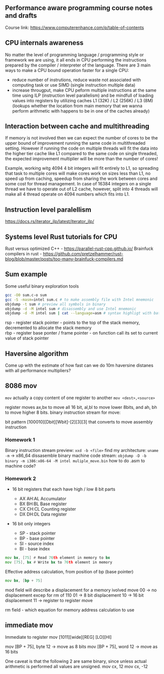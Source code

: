 ## Performance aware programming course notes and drafts
Course link: https://www.computerenhance.com/p/table-of-contents

## CPU internals awareness
No matter the level of programming language / programming style or framework we are using, it all ends in CPU performing the instructions prepared by the compiler / interpreter of the language. There are 3 main ways to make a CPU bound operation faster for a single CPU:
- reduce number of instrutions, reduce waste not associated with computing task or use SIMD (single instruction multiple data)
- increase througput, make CPU peform multiple instructions at the same time using ILP (instruction level parallelism) and be mindfull of loading values into registers by utilizing caches L1 (32K) / L2 (256K) / L3 (8M) (lookups whether the location from main memory that we wanna perform arithmetic with happens to be in one of the caches already)


## Interaction between cache and multithreading
If memory is not involved then we can expect the number of cores to be the upper bound of improvement running the same code in multithreaded setting. However if running the code on multiple threads will fit the data into the higher tier cache like L1 compared to the same code on single threaded, the expected improvement multiplier will be more than the number of cores!

Example, working witg 4094 4 bit integers will fit entirely to L1, so spreading that task to multiple cores will make cores work on sizes less than L1, no speed up from caching, speedup from sharing the work between cores and some cost for thread management. In case of 16384 integers on a single thread we have to operate out of L2 cache, however, split into 4 threads will make all 4 thread operate on 4094 numbers which fits into L1.

## Instruction level paralellism

https://docs.rs/iterator_ilp/latest/iterator_ilp/

## Systems level Rust tutorials for CPU
Rust versus optimized C++ - https://parallel-rust-cpp.github.io/
Brainfuck compilers in rust - https://github.com/pretzelhammer/rust-blog/blob/master/posts/too-many-brainfuck-compilers.md

## Sum example
Some useful binary exploration tools
```bash
gcc -O0 sum.c-o sum 
gcc -S -masm=intel sum.c # to make assembly file with Intel mnemonic
objdump -t sum # preview all symbols in binary
objdump -d -M intel sum # disassembly and use Intel mnemonic
objdump -d -M intel sum | cat --language=asm # syntax highligt with batcat
```

rsp - register stack pointer - points to the top of the stack memory, decremented to allocate the stack memory  
rbp - register base ponter / frame pointer - on function call its set to current value of stack pointer


## Haversine algorithm
Come up with the estimate of how fast can we do 10m haversine distanes with all performance multipliers?

## 8086 mov
`mov` actually a copy content of one register to another
`mov <dest>,<source>`

register moves ax,bx to move all 16 bit, al,bl to move lower 8bits, and ah, bh to move higher 8 bits.
binary instruction stream for move:

bit pattern [100010][Dbit][Wbit]-[2][3][3] that converts to move assembly instruction

### Homework 1
Binary instruction stream
preview: `xxd -b <file>`
find my architecture: `uname -m` -> x86_64
dissasemble binary machine code stream: `objdump -D -b binary -m i386:x86-64 -M intel muliple_move.bin`
how to do .asm to machine code?

### Homework 2
- 16 bit registers that each have high / low 8 bit parts
    - AX AH:AL Accumulator
    - BX BH:BL Base register
    - CX CH:CL Counting register
    - DX DH:DL Data register

- 16 bit only integers
    - SP - stack pointer
    - BP - base pointer
    - SI - source index
    - BI - base index


```asm
mov bx, [75] # Read 76th element in memory to bx
mov [75], bx # Write bx to 76th element in memory
```

Effective address calculation, from position of bp (base pointer)
```asm
mov bx, [bp + 75]
```

mod field will describe a displacement for a memory ivolved move
00 -> no displacement excep for rm of 110
01 -> 8 bit displacement
10 -> 16 bit displacement
11 -> register to register move

rm field - which equation for memory address calculation to use

## immediate mov
Immediate to register mov
[1011][wide][REG] [LO][HI]

mov [BP + 75], byte 12 -> move as 8 bits
mov [BP + 75], word 12 -> move as 16 bits

One caveat is that the following 2 are same binary, since unless actual arithmetic is performed all values are unsigned.
mov cx, 12
mov cx, -12